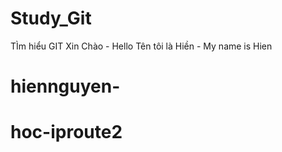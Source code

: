 # Study_Git
TÌm hiểu GIT
Xin Chào - Hello
Tên tôi là Hiền - My name is Hien

# hiennguyen-
# hoc-iproute2
